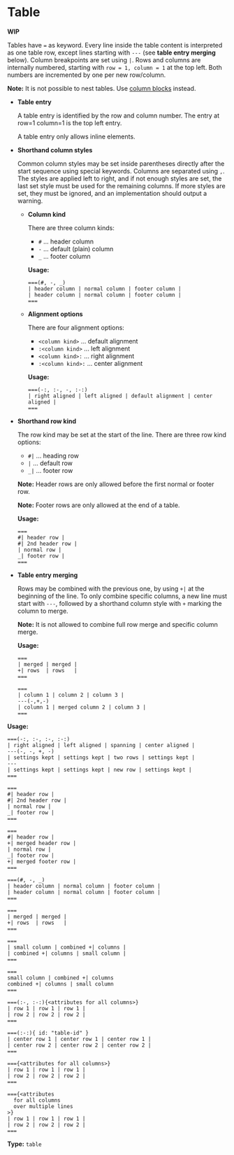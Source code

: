 # Table

**WIP**

Tables have `=` as keyword. Every line inside the table content is interpreted as one table row, except lines starting with `---` (see **table entry merging** below). Column breakpoints are set using `|`. Rows and columns are internally numbered, starting with `row = 1, column = 1` at the top left. Both numbers are incremented by one per new row/column.

**Note:** It is not possible to nest tables. Use [column blocks](/markup/blocks/enclosed/columns/README.md) instead.

- **Table entry**

  A table entry is identified by the row and column number.
  The entry at row=1 column=1 is the top left entry.

  A table entry only allows inline elements.

- **Shorthand column styles**

  Common column styles may be set inside parentheses directly after the start sequence using special keywords. Columns are separated using `,`.
  The styles are applied left to right, and if not enough styles are set, the last set style must be used for the remaining columns.
  If more styles are set, they must be ignored, and an implementation should output a warning.

  - **Column kind**

    There are three column kinds:

    - `#` ... header column
    - `-` ... default (plain) column
    - `_` ... footer column

    **Usage:**

    ```
    ===(#, -, _)
    | header column | normal column | footer column |
    | header column | normal column | footer column |
    ===
    ```

  - **Alignment options**

    There are four alignment options:

    - `<column kind>` ... default alignment
    - `:<column kind>` ... left alignment
    - `<column kind>:` ... right alignment
    - `:<column kind>:` ... center alignment

    **Usage:**

    ```
    ===(-:, :-, -, :-:)
    | right aligned | left aligned | default alignment | center aligned |
    ===
    ```

- **Shorthand row kind**

  The row kind may be set at the start of the line.
  There are three row kind options:

  - `#|` ... heading row
  - `|` ... default row
  - `_|` ... footer row

  **Note:** Header rows are only allowed before the first normal or footer row.

  **Note:** Footer rows are only allowed at the end of a table.

  **Usage:**

  ```
  ===
  #| header row |
  #| 2nd header row |
  | normal row |
  _| footer row |
  ===
  ```

- **Table entry merging**
  
  Rows may be combined with the previous one, by using `+|` at the beginning of the line.
  To only combine specific columns, a new line must start with `---`, followed by a shorthand column style with `+` marking the column to merge.

  **Note:** It is not allowed to combine full row merge and specific column merge.

  **Usage:**

  ```
  ===
  | merged | merged |
  +| rows  | rows   |
  ===

  ===
  | column 1 | column 2 | column 3 |
  ---(-,+,-)
  | column 1 | merged column 2 | column 3 |
  ===
  ```

**Usage:**

```
===(-:, :-, :-, :-:)
| right aligned | left aligned | spanning | center aligned |
---(-, -, +, -)
| settings kept | settings kept | two rows | settings kept |
---
| settings kept | settings kept | new row | settings kept |
===

===
#| header row |
#| 2nd header row |
| normal row |
_| footer row |
===

===
#| header row |
+| merged header row |
| normal row |
_| footer row |
+| merged footer row |
===

===(#, -, _)
| header column | normal column | footer column |
| header column | normal column | footer column |
===

===
| merged | merged |
+| rows  | rows   |
===

===
| small column | combined +| columns |
| combined +| columns | small column |
===

===
small column | combined +| columns
combined +| columns | small column
===

===(:-, :-:){<attributes for all columns>}
| row 1 | row 1 | row 1 |
| row 2 | row 2 | row 2 |
===

===(:-:){ id: "table-id" }
| center row 1 | center row 1 | center row 1 |
| center row 2 | center row 2 | center row 2 |
===

==={<attributes for all columns>}
| row 1 | row 1 | row 1 |
| row 2 | row 2 | row 2 |
===

==={<attributes 
  for all columns
  over multiple lines
>}
| row 1 | row 1 | row 1 |
| row 2 | row 2 | row 2 |
===
```

**Type:** `table`
